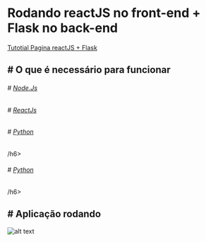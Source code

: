 # Rodando reactJS no front-end + Flask no back-end
<a href="https://youtu.be/dxn4BWmXV_8"> Tutotial Pagina reactJS + Flask </a>


<h2 align="left"> 
# O que é necessário para funcionar
</h2>

<h6># <a href="https://nodejs.org/en target="_blank" >Node.Js</a></h6>

<h6># <a href="https://create-react-app.dev/docs/getting-started/" target="_blank" >ReactJs</a></h6>

<h6># <a href="https://www.python.org/downloads/" target="_blank" >Python</a></h6>/h6>

<h6># <a href="https://flask.palletsprojects.com/en/2.2.x/" target="_blank" >Python</a></h6>/h6>


<h2 align="left">
# Aplicação rodando
</h2>

![alt text](https://github.com/alexfariakof/react_and_python/blob/main/.telas/reac_python.png)



